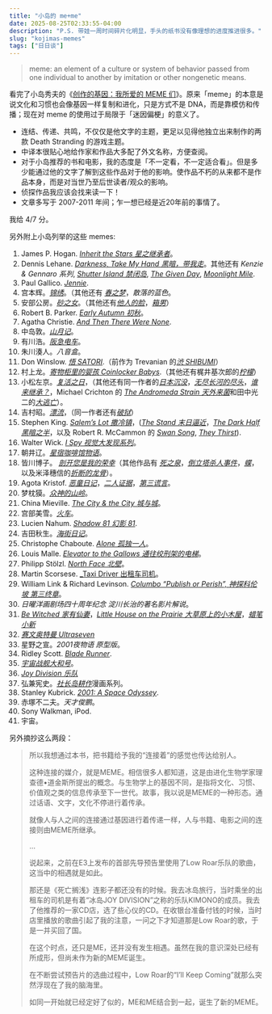 ```yaml
---
title: "小岛的 me+me"
date: 2025-08-25T02:33:55-04:00
description: "P.S. 带娃一周时间碎片化明显，手头的纸书没有像理想的进度推进很多。"
slug: "kojimas-memes"
tags: ["日日谈"]
---
```


> meme: an element of a culture or system of behavior passed from one individual to another by imitation or other nongenetic means.

看完了小岛秀夫的《[创作的基因：我所爱的 MEME 们](https://neodb.social/book/109NVJ3su0LxRKv55ewPYr)》。原来「meme」的本意是说文化和习惯也会像基因一样复制和进化，只是方式不是 DNA，而是靠模仿和传播；现在对 meme 的使用过于局限于「迷因偏梗」的意义了。

- 连结、传递、共鸣，不仅仅是他文字的主题，更足以见得他独立出来制作的两款 Death Stranding 的游戏主题。
- 中译本很贴心地给作家和作品大多配了外文名称，方便查阅。
- 对于小岛推荐的书和电影，我的态度是「不一定看，不一定适合看」。但是多少能通过他的文字了解到这些作品对于他的影响。使作品不朽的从来都不是作品本身，而是对当世乃至后世读者/观众的影响。
- 侦探作品我应该会找来读一下！
- 文章多写于 2007-2011 年间；乍一想已经是近20年前的事情了。

我给 4/7 分。

另外附上小岛列举的这些 memes:

1. James P. Hogan. [_Inherit the Stars 星之继承者_](https://www.goodreads.com/book/show/776489.Inherit_the_Stars)。
2. Dennis Lehane. [_Darkness, Take My Hand 黑暗，带我走_](https://www.goodreads.com/book/show/21681.Darkness_Take_My_Hand)。其他还有 _Kenzie & Gennaro 系列_, [_Shutter Island 禁闭岛_](https://www.goodreads.com/book/show/21686.Shutter_Island), [_The Given Day_](https://www.goodreads.com/book/show/6773600), [_Moonlight Mile_](https://www.goodreads.com/book/show/7853757-moonlight-mile).
3. Paul Gallico. [_Jennie_](https://www.goodreads.com/book/show/610718.Jennie).
4. 宫本辉。[_锦绣_](https://www.goodreads.com/book/show/57901098)。（其他还有 [_春之梦_](https://book.douban.com/subject/3011506/)，_散落的蓝色_。
5. 安部公房。[_砂之女_](https://www.goodreads.com/book/show/36007856)。（其他还有[_他人的脸_](https://book.douban.com/subject/25727799/)，[_箱男_](https://book.douban.com/subject/26808765/)）
6. Robert B. Parker. [_Early Autumn 初秋_](https://www.goodreads.com/book/show/69625.Early_Autumn)。
7. Agatha Christie. [_And Then There Were None_](https://www.goodreads.com/book/show/16299.And_Then_There_Were_None).
8. 中岛敦。[_山月记_](https://book.douban.com/subject/30394154/)。
9. 有川浩。[_阪急电车_](https://book.douban.com/subject/25814409/)。
10. 朱川湊人。_八音盒_。
11. Don Winslow. [_悟 SATORI_](https://www.goodreads.com/book/show/8174434-satori).（前作为 Trevanian 的[_渋 SHIBUMI_](https://www.goodreads.com/book/show/1059.Shibumi)）
12. 村上龙。[_寄物柜里的婴孩 Coinlocker Babys_](https://book.douban.com/subject/2071622/).（其他还有梶井基次郎的[_柠檬_](https://book.douban.com/subject/35582241/)）
13. 小松左京。[_复活之日_](https://book.douban.com/subject/35915952/)，（其他还有同一作者的[_日本沉没_](https://book.douban.com/subject/35076020/)，[_无尽长河的尽头_](https://book.douban.com/subject/34925414/)，[_谁来继承？_](https://book.douban.com/subject/30364251/)，Michael Crichton 的 [_The Andromeda Strain 天外来菌_](https://book.douban.com/subject/2002486/)和田中光二的[_大逃亡_](https://book.douban.com/subject/4157967/)）。
14. 吉村昭。[_漂流_](https://book.douban.com/subject/25856283/)，（同一作者还有[_破狱_](https://book.douban.com/subject/30277859/)）
15. Stephen King. [_Salem’s Lot 撒冷镇_](https://book.douban.com/subject/34429357/)，([_The Stand 末日逼近_](https://book.douban.com/subject/1206829/)，[_The Dark Half 黑暗之半_](https://www.goodreads.com/book/show/11597.The_Dark_Half)，以及 Robert R. McCammon 的 [_Swan Song_](https://www.goodreads.com/book/show/11557.Swan_Song), [_They Thirst_](https://www.goodreads.com/book/show/462658.They_Thirst)).
16. Walter Wick. [_I Spy 视觉大发现系列_](https://www.goodreads.com/book/show/710750.I_Spy)。
17. 朝井辽。[_星宿咖啡馆物语_](https://book.douban.com/subject/26366457/)。
18. 皆川博子。 [_剖开您是我的荣幸_](https://book.douban.com/subject/34985448/)（其他作品有 [_死之泉_](https://book.douban.com/subject/35693841/)，[_倒立塔杀人事件_](https://book.douban.com/subject/26834722/)，[_蝶_](https://book.douban.com/subject/4217575/)，以及米泽穗信的[_折断的龙骨_](https://book.douban.com/subject/35355594/)）。
19. Agota Kristof. [_恶童日记_](https://book.douban.com/subject/3315879/)，[_二人证据_](https://book.douban.com/subject/3442373/)，[_第三谎言_](https://book.douban.com/subject/3442377/)。
20. 梦枕獏。[_众神的山岭_](https://book.douban.com/subject/26707776/)。
21. China Mieville. [_The City & the City 城与城_](https://book.douban.com/subject/35494919/)。
22. 宫部美雪。[_火车_](https://book.douban.com/subject/26651873/)。
23. Lucien Nahum. [_Shadow 81 幻影 81_](https://www.goodreads.com/book/show/3265009-shadow-81).
24. 吉田秋生。[_海街日记_](https://book.douban.com/subject/36349594/)。
25. Christophe Chaboute. [_Alone 孤独一人_](https://www.goodreads.com/book/show/30753657-alone)。
26. Louis Malle. [_Elevator to the Gallows 通往绞刑架的电梯_](https://boxd.it/294u)。
27. Philipp Stölzl. [_North Face 北壁_](https://boxd.it/1K66)。
28. Martin Scorsese. [_Taxi Driver 出租车司机](https://boxd.it/2b8y)。
29. William Link & Richard Levinson. [_Columbo “Publish or Perish”, 神探科伦坡 第三终章_](https://www.imdb.com/title/tt0071349/)。
30. _日曜洋画剧场四十周年纪念 淀川长治的著名影片解说_。
31. [_Be Witched 家有仙妻_](https://movie.douban.com/subject/2212156/)，[_Little House on the Prairie 大草原上的小木屋_](https://www.imdb.com/title/tt0071007)，[_蜡笔小新_](https://movie.douban.com/subject/1431683/)
32. [_赛文奥特曼 Ultraseven_](https://movie.douban.com/subject/2264554/)
33. 星野之宣。_2001夜物语 原型版_。
34. Ridley Scott. [_Blade Runner_](https://boxd.it/2bcA).
35. [_宇宙战舰大和号_](https://movie.douban.com/subject/2333682/)。
36. [_Joy Division 乐队_](https://en.wikipedia.org/wiki/Joy_Division)
37. 弘兼宪史。[_社长岛耕作_](https://book.douban.com/subject/3676551/)漫画系列。
38. Stanley Kubrick. [_2001: A Space Odyssey_](https://boxd.it/2bf0).
39. 赤塚不二夫。_天才俊鹏_。
40. Sony Walkman, iPod.
41. 宇宙。

另外摘抄这么两段：

> 所以我想通过本书，把书籍给予我的“连接着”的感觉也传达给别人。
> 
> 这种连接的媒介，就是MEME。相信很多人都知道，这是由进化生物学家理查德•道金斯所提出的概念。与生物学上的基因不同，是指将文化、习惯、价值观之类的信息传承至下一世代。故事，我以说是MEME的一种形态。通过话语、文字，文化不停进行着传承。
> 
> 就像人与人之间的连接通过基因进行着传递一样，人与书籍、电影之间的连接则由MEME所继承。
> 
> ...
> 
> 说起来，之前在E3上发布的首部先导预告里使用了Low Roar乐队的歌曲，这当中的相遇就是如此。
> 
> 那还是《死亡搁浅》连影子都还没有的时候。我去冰岛旅行，当时乘坐的出租车的司机是有着“冰岛JOY DIVISION”之称的乐队KIMONO的成员。我去了他推荐的一家CD店，选了些心仪的CD。在收银台准备付钱的时候，当时店里播放的歌曲引起了我的注意，一问之下才知道那是Low Roar的歌，于是一并买回了国。
> 
> 在这个时点，还只是ME，还并没有发生相遇。虽然在我的意识深处已经有所成形，但尚未作为新的MEME诞生。
> 
> 在不断尝试预告片的选曲过程中，Low Roar的“I’ll Keep Coming”就那么突然浮现在了我的脑海里。
> 
> 如同一开始就已经定好了似的，ME和ME结合到一起，诞生了新的MEME。
